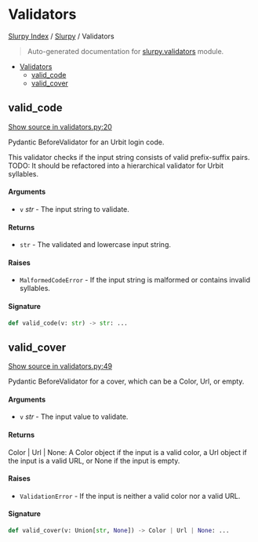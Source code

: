 # Validators

[Slurpy Index](../README.md#slurpy-index) / [Slurpy](./index.md#slurpy) / Validators

> Auto-generated documentation for [slurpy.validators](../../slurpy/validators.py) module.

- [Validators](#validators)
  - [valid_code](#valid_code)
  - [valid_cover](#valid_cover)

## valid_code

[Show source in validators.py:20](../../slurpy/validators.py#L20)

Pydantic BeforeValidator for an Urbit login code.

This validator checks if the input string consists of valid prefix-suffix pairs.
TODO: It should be refactored into a hierarchical validator for Urbit syllables.

#### Arguments

- `v` *str* - The input string to validate.

#### Returns

- `str` - The validated and lowercase input string.

#### Raises

- `MalformedCodeError` - If the input string is malformed or contains invalid syllables.

#### Signature

```python
def valid_code(v: str) -> str: ...
```



## valid_cover

[Show source in validators.py:49](../../slurpy/validators.py#L49)

Pydantic BeforeValidator for a cover, which can be a Color, Url, or empty.

#### Arguments

- `v` *str* - The input value to validate.

#### Returns

Color | Url | None: A Color object if the input is a valid color,
    a Url object if the input is a valid URL, or None if the input is empty.

#### Raises

- `ValidationError` - If the input is neither a valid color nor a valid URL.

#### Signature

```python
def valid_cover(v: Union[str, None]) -> Color | Url | None: ...
```